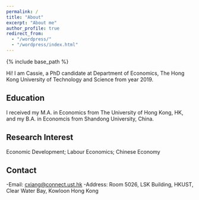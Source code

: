 ```yaml
---
permalink: /
title: "About"
excerpt: "About me"
author_profile: true
redirect_from: 
  - "/wordpress/"
  - "/wordpress/index.html"
---
```


{% include base_path %}

Hi! I am Cassie, a PhD candidate at Department of Economics, The Hong Kong University of Technology and Science from year 2019. 

## Education
I received my M.A. in Economics from The University of Hong Kong, HK, and my B.A. in Economcis from Shandong University, China. 

## Research Interest
Economic Development; Labour Economics; Chinese Economy

## Contact
-Email: cxiang@connect.ust.hk
-Address: Room 5026, LSK Building, HKUST, Clear Water Bay, Kowloon Hong Kong
